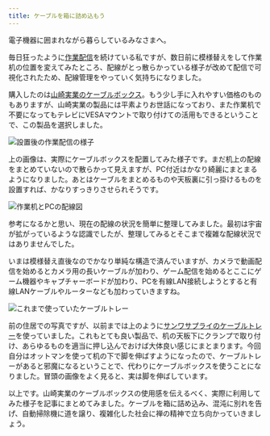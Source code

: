 ```yaml
---
title: ケーブルを箱に詰め込もう
---
```

電子機器に囲まれながら暮らしているみなさまへ。

毎日狂ったように[作業配信](https://www.youtube.com/c/r7kamura)を続けている私ですが、数日前に模様替えをして作業机の位置を変えてみたところ、配線がとっ散らかっている様子が改めて配信で可視化されたため、配線管理をやっていく気持ちになりました。

購入したのは[山崎実業のケーブルボックス](https://www.amazon.co.jp/dp/B0846DPNPP)。もう少し手に入れやすい価格のものもありますが、山崎実業の製品には平素よりお世話になっており、また作業机で不要になってもテレビにVESAマウントで取り付けての活用もできるということで、この製品を選択しました。

![](https://lh3.googleusercontent.com/docs/ADP-6oEUPgLKNeVp71woOIVr07JnBbkCtwLhHtdFBdpiJjSutp2IBTv5JtsMLLXql0myACjoCoJCAgX_9t_E0z0fRWTcvXB7dJsNdYPi7yoT7CEyrmChOwoRl_HLCWMVKebA-_wn3h4Q6tcZkDr4A9rVhRPhdKEuj-gIK7iVm9Sy0RjBWsTKiqDF3GAh80esd0HvrdnCsr0cTLEYgncaLLS884PXr5-7X3c6t8YlYwuLqYdkPgXdyz_0CQbLrRwOhVbsOQUa4xiirDieQWCgVq69DzHa2DEUvLXKCfRGVW5uLgxB3IZ50-b6w-AwB4z9PDa_jp7m6MaESk9aBbNy126ZcVHTTpzFxWh7-OY29fPksnq0e7_4dDDmmmgVq0KNBB_SL7Fy9RlsTLM713OIcynfSwmhyHQpiUFFlMRtiaSa5xccoxr33_qmj-i3IbSSezmsTDMq9DT7hPchmISzj54K5NtDBYRD3PlvOM6trvzyQqqxP-WQz3Wx0Gkhnt14IkUcvhxMUTwvfOBLnzqen-En_WXwlRCW3KJ854AhoKUXxY4C9XgutVpARw7b-A3o8OdmA1PEQSb2NyuHK0eLgeqxvSlVxnSsfBK2vITBDqDI91e1_uoNayybc9a2i0Oopghj3qafouSUHsr7RGLe0dhc_4qKniB_kBOxolFeo9m44rStDg6V8NFOvwLUlWWyMruYMe5AQ7S-jYh8vpOM6pTDAKNP857BI7Hwgz9v2-mQw1STPBiJPcqj8YS-JPVCg7vLhuya3SzmgK867oBq6wmSSfjpPbCZkZGaCGsvxhoAZUxHZwfnmOxEScSD-qLI2Qubwehp0aeL7cHt2FPd6Xqa7mP5cCtmkkuo5bpr-s1OWntgzH66hN1Gb9uR3P_RK88-X-hVZCCgkQVwvXoU2e4SIGYhUs6ASWWB_xGcsOxI4ZoT1Tvn1WN6U6Ln-Jgx6X8ip2HiDrysc6WoHsE1yvru23HSVqxuCYq3r_r9CDK2l8-cI9yoZZ688tuZiYrDqVrTRv3of2MTVOoEmh4nEsmSCzMkkpkxCOklVsn2pGIaj51vjMUyg1-M54gFTMx2_xO4dEoyipyU_S6SEWJR0i56bz85sU_ebA30Hf1C2Xbl-8kf8HMXE02wvTCNmeSt-l55sPMnmWzQvQpkn_960lN3ao1ZHPV_QGRGBjVyqMS0dDkf7xjX8YJmCJUpyrpzRB7792_swPJJZOCRmsEMq46wUJHUFHBhnnarMx2eeCdvZ88HYYSF "設置後の作業配信の様子")

上の画像は、実際にケーブルボックスを配置してみた様子です。まだ机上の配線をまとめていないので散らかって見えますが、PC付近はかなり綺麗にまとまるようになりました。あとはケーブルをまとめるものや天板裏に引っ掛けるものを設置すれば、かなりすっきりさせられそうです。

![](https://lh3.googleusercontent.com/docs/ADP-6oEdWfKiX7bQvRCsT3DJH6EDuUTDwDwlbtG6n39CbgCaFUSJ35ztm3DVUwtr-GQpZaTwvximJwaslIBsgb9HA5UysNgkGId-nvfMaer0QBWT9cwihVMgXkAyFiofsSaE4lWijHHpREVgkjOor86qWFJxRY9_pSAVhHM9jcfh0uLcXuf5oLux-YQSlsda9Zz4eZePwSDYSYbU4VIZuKhTDlT0Eh0jClSSMXBiXtOj2EL8T4ENeSZEtbvKFi2SVIfgQS-R0QcvKWpCB7P1Z8bC9w0aBgpr2T_XdCvf1aI9X_LQGr_ArcnfK1xov5P6zolXcIyXc2BF5PAKo5mVsUxiD7193sligC2Wxj18AOhhXHZ80ebJCIMykuu8mqaxQ310ZBfsMAraitvVSq4_vYssH08QfgLv6DQ_siwVDSChi5OJeGXx1WHbs89Tjff9Ii0Bms3fzbgGeKJikgWqaO3Hg-fyNojdkpRLAOiQZCE3R5sBskJp4DnXppORHpesD9Wlf6ipooMSbHV7kiXSKGQZbFrfapc3sR4r5htoOpmwhU-5QBS0TMmGx6Y0zPB0GBpi6G96__pvquUcBPCvjqnsNTJZfVfUy4MfR5cvhpCEqFfhmq6U5kkXAcwLCQVoTgBMNEDO3xNPnyWyPGD0X04noiHACAxUNwgG2oWZ1DnqqXvLK7SytxLLTC82eRTvktowsoflBbr1ajk22C5hvuYEGvv78Vmvf-Gm6kC1MbiNOrVOZyLw2r0KD8hNYO-4RmbKN-8irPFIM0IySE1-IFmJBAPyGYhMrBCH_eLOqDk4Vl65ElnGtC9XFY_GJV3B_MjojpXdp6bokw9DvVFHMW1M8iImaBK5NIIe2hW_LFw6aRFOozcoommJmxIQ62RdcB7uP07Z-bXci9AkoXlCYBTSBQywU0X34NNyut9Pg3W3mLDdPUQ3P6jbd1_e_xRoG0nY3ezmdGkJWe91iuvo56sqLQCiR06-x57HjlbanwOfcUFUesq9k0WH5Lks7VVdWKHsVXysTyj0yqw1a7YiYIdp4vJUuKZbzbeRUY6dHF_SfBxx6WaJM1ToWnkJitb0u-2QLxaHFjTyUIXmbgGUlMYOgQbpetX5OLHCjYnby3J8_oyumr1ucXZwiV7Li1HR4e1IzZyIhQKS_QA8m0Ix84TwkA-XzDDn9yFAVLy6-WHrm0mDSmOt6HN356OV7mJmf-qwp53x6NgZMFb_WFBWA-fOXrBabjfaXahNnfdISgRwCfJdKlGh "作業机とPCの配線図")

参考になるかと思い、現在の配線の状況を簡単に整理してみました。最初は宇宙が拡がっているような認識でしたが、整理してみるとそこまで複雑な配線状況ではありませんでした。

いまは模様替え直後なのでかなり単純な構造で済んでいますが、カメラで動画配信を始めるとカメラ用の長いケーブルが加わり、ゲーム配信を始めるとここにゲーム機器やキャプチャーボードが加わり、PCを有線LAN接続しようとすると有線LANケーブルやルーターなども加わっていきますね。

![](https://lh3.googleusercontent.com/docs/ADP-6oHPHGL6qw8XooV3wjp2VB8J6-8aRh_AdQl4S94XSjxJpYko2dXbhMvoBNZHGOyXSHFKcNUlRhhlnT26jGacDrNUzraHiobUL14P-ihBOGtmb1jiNI9Bsy6XNrI8tQ9QUlFYy21CyfEthm3Ov4N8Ms9yYRA7coydwNVEWRuINXG-4YEQBB2MHkXoNQjeUy2VwMVNfM66CIKawQmDSMGPt8ojbu3XeuKLwfZLjXJP8Yc5W8AIRyGNe33tbGoZ6XA8PZslueHdknHUWL0QdmGTxPKvadbB99fk5C7q2wC9i3NWIwlOFX6ivMGXGg-0XtXjkSMZfze7wC6g8qzvyDY9lhpB3gk26rzteHwT5aPA7XuHRFsp-ffEw5o52Bsa7DVwkVJrMp1aa-0iKumXayi6i5-ye3pnD8Q3uro3hgiUCjz-Pnz6wHAcjMzB-tocsNtX6jSMdNKyRVt8LzGMPTKi-zxLdvoLJbqG8Iqcaup4oHjwYW221IAaDTZWcJ0d9aMtmTyyYy-Ns3zdcN_zacjWL9e-nSQQUlJeW0gpBLvpvPDItfgkInMi6RGqr-ctgb4azRKYzCGiIVAPE5epu5hqhtnnoiKP-bmBANQcz4ee-EqanXHOGAjKvt6t97Bp949Pu7iG9KfRSQU9VaQK9yG1HKsbG0DG4DAtsAWGEZYrLdIl8xy_IOsoPzgxu-xcBBbgde3sNtbKL6DZphfHUKyt50QTqrAQTJECUaluz2rM_EeChdkuXnROxKN0xTjgsSCzQuQF0pK0CCttKAby2sxIqwL_eFb97pXOow36kZhrBOkQaMe9AUtHXv5fisO9AdjDgDDQVaxfHKtNNqJMwsgs_W7MBkXOiPZeN14rcEH025B2Q7rmpnKpnp8F0cYdYWT0Gi6Coy2qSIwCMCLJOxw_OaFogfH9Zb4TgeA6APEKDqbV-ks5L2WrD3CuGAVwHRfRl-i652o921_8A_NyiIsryuD3uYkxGSk2xGhVlfbe7bWXQCsJ6RTxrT4Z6IW7tLwTW3Po10XH7mAIjIlw4t27bgfw_80JoHzo8AMFtD5-Nr4DsKHUygkmLN62sYv0jo07Z8_2VQdGVRXY9yZ_bxTBKaMbqRqpiKHVzNFOk9EvjJ5An9D_Tz9lgmoJnHsUpKXiTebdwo_aZzTmy994fhb2v4UxcbxckZaBI8zR862m1cgh2c8IfAh5YYnfifBISHy5pk4COpno7caTwHGjawYnx9YOI53rioXu8CBY_z8hvvz70vv- "これまで使っていたケーブルトレー")

前の住居での写真ですが、以前までは上のように[サンワサプライのケーブルトレー](https://www.amazon.co.jp/dp/B01N6B5ST9)を使っていました。これもとても良い製品で、机の天板下にクランプで取り付け、あらゆるものを適当に押し込んでおけば大体良い感じにまとまります。今回自分はオットマンを使って机の下で脚を伸ばすようになったので、ケーブルトレーがあると邪魔になるということで、代わりにケーブルボックスを使うことになりました。冒頭の画像をよく見ると、実は脚を伸ばしています。

以上です。山崎実業のケーブルボックスの使用感を伝えるべく、実際に利用してみた様子を記事にまとめてみました。ケーブルを箱に詰め込み、混沌に別れを告げ、自動掃除機に道を譲り、複雑化した社会に禅の精神で立ち向かっていきましょう。
